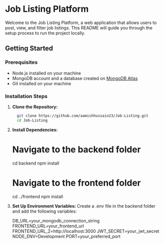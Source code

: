 # Job Listing Platform

Welcome to the Job Listing Platform, a web application that allows users to post, view, and filter job listings. This README will guide you through the setup process to run the project locally.

## Getting Started

### Prerequisites
- Node.js installed on your machine
- MongoDB account and a database created on [MongoDB Atlas](https://www.mongodb.com/atlas/database)
- Git installed on your machine

### Installation Steps

1. **Clone the Repository:**
   ```bash
     git clone https://github.com/aamishhussain23/Job-Listing.git
     cd Job-Listing
   
2. **Install Dependencies:**
   # Navigate to the backend folder
     cd backend
     npm install

   # Navigate to the frontend folder
     cd ../frontend
     npm install

3. **Set Up Environment Variables:**
   Create a .env file in the backend folder and add the following variables:
   
     DB_URL=your_mongodb_connection_string
     FRONTEND_URL=your_frontend_url
     FRONTEND_URL_2=http://localhost:3000
     JWT_SECRET=your_jwt_secret
     NODE_ENV=Development
     PORT=your_preferred_port
